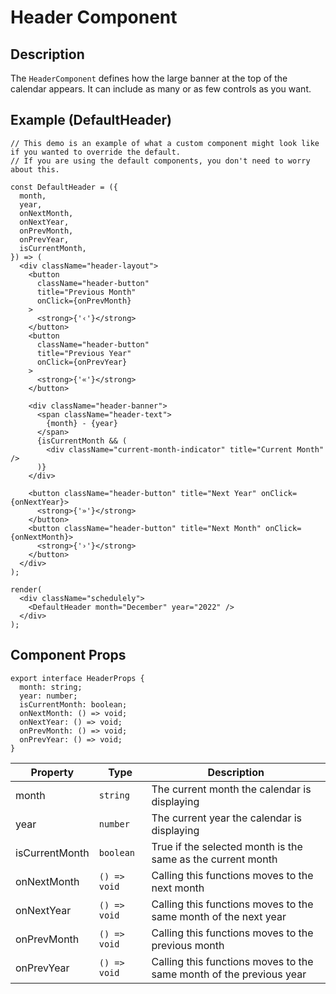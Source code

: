 # Header Component

## Description

The `HeaderComponent` defines how the large banner at the top of the calendar appears. It can include as many or
as few controls as you want.

## Example (DefaultHeader)

```tsx
// This demo is an example of what a custom component might look like if you wanted to override the default.
// If you are using the default components, you don't need to worry about this.

const DefaultHeader = ({
  month,
  year,
  onNextMonth,
  onNextYear,
  onPrevMonth,
  onPrevYear,
  isCurrentMonth,
}) => (
  <div className="header-layout">
    <button
      className="header-button"
      title="Previous Month"
      onClick={onPrevMonth}
    >
      <strong>{'‹'}</strong>
    </button>
    <button
      className="header-button"
      title="Previous Year"
      onClick={onPrevYear}
    >
      <strong>{'«'}</strong>
    </button>

    <div className="header-banner">
      <span className="header-text">
        {month} - {year}
      </span>
      {isCurrentMonth && (
        <div className="current-month-indicator" title="Current Month" />
      )}
    </div>

    <button className="header-button" title="Next Year" onClick={onNextYear}>
      <strong>{'»'}</strong>
    </button>
    <button className="header-button" title="Next Month" onClick={onNextMonth}>
      <strong>{'›'}</strong>
    </button>
  </div>
);

render(
  <div className="schedulely">
    <DefaultHeader month="December" year="2022" />
  </div>
);
```

## Component Props

```tsx
export interface HeaderProps {
  month: string;
  year: number;
  isCurrentMonth: boolean;
  onNextMonth: () => void;
  onNextYear: () => void;
  onPrevMonth: () => void;
  onPrevYear: () => void;
}
```

| Property       | Type         | Description                                                         |
| -------------- | ------------ | ------------------------------------------------------------------- |
| month          | `string`     | The current month the calendar is displaying                        |
| year           | `number`     | The current year the calendar is displaying                         |
| isCurrentMonth | `boolean`    | True if the selected month is the same as the current month         |
| onNextMonth    | `() => void` | Calling this functions moves to the next month                      |
| onNextYear     | `() => void` | Calling this functions moves to the same month of the next year     |
| onPrevMonth    | `() => void` | Calling this functions moves to the previous month                  |
| onPrevYear     | `() => void` | Calling this functions moves to the same month of the previous year |
